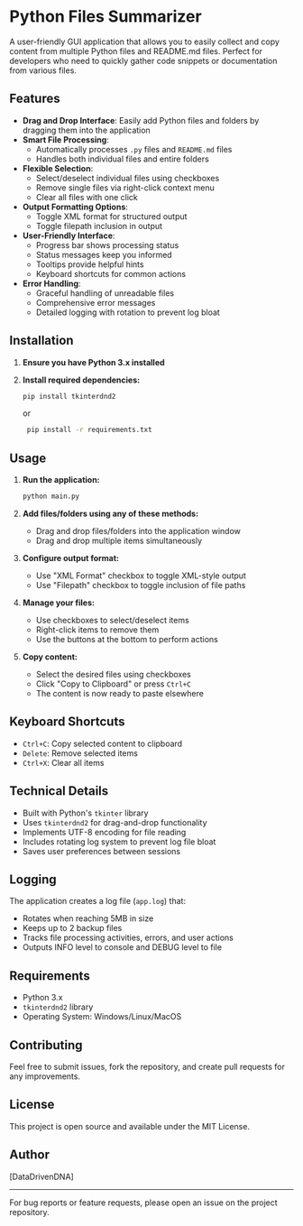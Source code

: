 # Python Files Summarizer

A user-friendly GUI application that allows you to easily collect and copy content from multiple Python files and README.md files. Perfect for developers who need to quickly gather code snippets or documentation from various files.

## Features

- **Drag and Drop Interface**: Easily add Python files and folders by dragging them into the application
- **Smart File Processing**: 
  - Automatically processes `.py` files and `README.md` files
  - Handles both individual files and entire folders
- **Flexible Selection**:
  - Select/deselect individual files using checkboxes
  - Remove single files via right-click context menu
  - Clear all files with one click
- **Output Formatting Options**:
  - Toggle XML format for structured output
  - Toggle filepath inclusion in output
- **User-Friendly Interface**:
  - Progress bar shows processing status
  - Status messages keep you informed
  - Tooltips provide helpful hints
  - Keyboard shortcuts for common actions
- **Error Handling**:
  - Graceful handling of unreadable files
  - Comprehensive error messages
  - Detailed logging with rotation to prevent log bloat

## Installation

1. **Ensure you have Python 3.x installed**

2. **Install required dependencies:**

    ```bash
    pip install tkinterdnd2
    ```
    
    or
   
   ```bash
    pip install -r requirements.txt
    ```

## Usage

1. **Run the application:**

    ```bash
    python main.py
    ```

2. **Add files/folders using any of these methods:**
   - Drag and drop files/folders into the application window
   - Drag and drop multiple items simultaneously

3. **Configure output format:**
   - Use "XML Format" checkbox to toggle XML-style output
   - Use "Filepath" checkbox to toggle inclusion of file paths

4. **Manage your files:**
   - Use checkboxes to select/deselect items
   - Right-click items to remove them
   - Use the buttons at the bottom to perform actions

5. **Copy content:**
   - Select the desired files using checkboxes
   - Click "Copy to Clipboard" or press `Ctrl+C`
   - The content is now ready to paste elsewhere

## Keyboard Shortcuts

- `Ctrl+C`: Copy selected content to clipboard
- `Delete`: Remove selected items
- `Ctrl+X`: Clear all items

## Technical Details

- Built with Python's `tkinter` library
- Uses `tkinterdnd2` for drag-and-drop functionality
- Implements UTF-8 encoding for file reading
- Includes rotating log system to prevent log file bloat
- Saves user preferences between sessions

## Logging

The application creates a log file (`app.log`) that:
- Rotates when reaching 5MB in size
- Keeps up to 2 backup files
- Tracks file processing activities, errors, and user actions
- Outputs INFO level to console and DEBUG level to file

## Requirements

- Python 3.x
- `tkinterdnd2` library
- Operating System: Windows/Linux/MacOS

## Contributing

Feel free to submit issues, fork the repository, and create pull requests for any improvements.

## License

This project is open source and available under the MIT License.

## Author

[DataDrivenDNA]

---

For bug reports or feature requests, please open an issue on the project repository.
